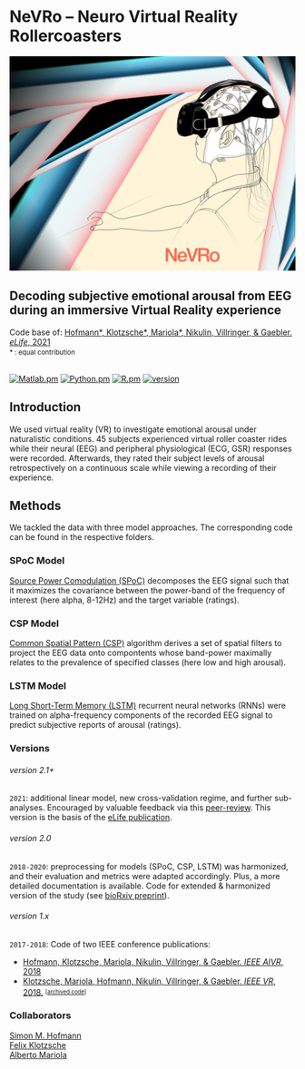 <h1>NeVRo – Neuro Virtual Reality Rollercoasters</h1>

![NeVRo](./.NeVRoCover.png)

<h2>Decoding subjective emotional arousal from EEG during an immersive Virtual Reality experience</h2>
Code base of: <a href="https://elifesciences.org/articles/64812"> Hofmann*, Klotzsche*, Mariola*, Nikulin, Villringer, & Gaebler. <i>eLife</i>, 2021</a><br>
<small>* : equal contribution <br><br></small>

[![Matlab.pm](https://img.shields.io/badge/matlab->R2016.a-red.svg?maxAge=259200)](#)
[![Python.pm](https://img.shields.io/badge/python->3.5-brightgreen.svg?maxAge=259200)](#)
[![R.pm](https://img.shields.io/badge/R->3.4-informational.svg?maxAge=259200)](#)
[![version](https://img.shields.io/badge/version-2.1-yellow.svg?maxAge=259200)](#)

<h2>Introduction</h2>

We used virtual reality (VR) to investigate emotional arousal under naturalistic conditions. 45 subjects experienced virtual roller coaster rides while their neural (EEG) and peripheral physiological (ECG, GSR) responses were recorded. Afterwards, they rated their subject levels of arousal retrospectively on a continuous scale while viewing a recording of their experience.

<h2>Methods</h2>
We tackled the data with three model approaches. The corresponding code can be found in the respective folders.

<h3>SPoC Model</h3>
<a href="https://doi-org.browser.cbs.mpg.de/10.1016/j.neuroimage.2013.07.079">Source Power Comodulation (SPoC)</a> decomposes the EEG signal such that it maximizes the covariance between the power-band of the frequency of interest (here alpha, 8-12Hz) and the target variable (ratings).

<h3>CSP Model</h3>
<a href="https://ieeexplore.ieee.org/document/4408441/">Common Spatial Pattern (CSP)</a> algorithm derives a set of spatial filters to project the EEG data onto compontents whose band-power maximally relates to the prevalence of specified classes (here low and high arousal).<br>

<h3>LSTM Model</h3>
<a href="https://doi.org/10.1162/neco.1997.9.8.1735">Long Short-Term Memory (LSTM)</a> recurrent neural networks (RNNs) were trained on alpha-frequency components of the recorded EEG signal to predict subjective reports of arousal (ratings).<br>

<h3>Versions</h3>

###### version 2.1+

`2021`: additional linear model, new cross-validation regime, and further sub-analyses. Encouraged by valuable feedback via this [peer-review](https://hyp.is/go?url=https%3A%2F%2Fwww.biorxiv.org%2Fcontent%2F10.1101%2F2020.10.24.353722v3&group=q5X6RWJ6). This version is the basis of the [eLife publication](https://elifesciences.org/articles/64812).

###### version 2.0

`2018-2020`: preprocessing for models (SPoC, CSP, LSTM) was harmonized, and their evaluation and metrics were adapted accordingly. Plus, a more detailed documentation is available. Code for extended & harmonized version of the study (see [bioRxiv preprint](https://www.biorxiv.org/content/10.1101/2020.10.24.353722v3)).

###### version 1.x
`2017-2018`: Code of two IEEE conference publications:
* <a href="https://ieeexplore.ieee.org/document/8613645"> Hofmann, Klotzsche, Mariola, Nikulin, Villringer, & Gaebler. <i>IEEE AIVR</i>, 2018</a>
* <a href="https://ieeexplore.ieee.org/abstract/document/8446275"> Klotzsche, Mariola, Hofmann, Nikulin, Villringer, & Gaebler. <i>IEEE VR</i>, 2018.</a> <sup><sub>[<a href="https://github.com/eioe/NeVRo/tree/klotzsche2018_ieeevr">archived code</a>]</sub></sup>

<h3>Collaborators</h3>
<a href="https://github.com/SHEscher">Simon M. Hofmann</a><br>
<a href="https://github.com/eioe">Felix Klotzsche</a><br>
<a href="https://github.com/langestroop">Alberto Mariola</a>
